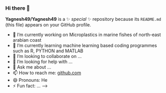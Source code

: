 ### Hi there 👋

**Yagnesh49/Yagnesh49** is a ✨ _special_ ✨ repository because its `README.md` (this file) appears on your GitHub profile.

- 🔭 I’m currently working on Microplastics in marine fishes of north-east arabian coast
- 🌱 I’m currently learning machine learning based coding programmes such as R, PYTHON and MATLAB
- 👯 I’m looking to collaborate on ...
- 🤔 I’m looking for help with ...
- 💬 Ask me about ...
- 📫 How to reach me: [github.com](https://github.com/Yagnesh49)
- 😄 Pronouns: He
- ⚡ Fun fact: ...
-->

